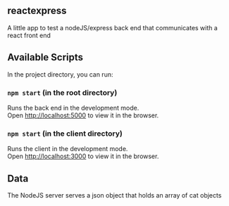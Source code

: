 ## reactexpress
A little app to test a nodeJS/express back end that communicates with a react front end 

## Available Scripts

In the project directory, you can run:

### `npm start` (in the root directory)

Runs the back end in the development mode.<br />
Open [http://localhost:5000](http://localhost:5000) to view it in the browser.

### `npm start` (in the client directory)

Runs the client in the development mode.<br />
Open [http://localhost:3000](http://localhost:3000) to view it in the browser.

## Data

The NodeJS server serves a json object that holds an array of cat objects
